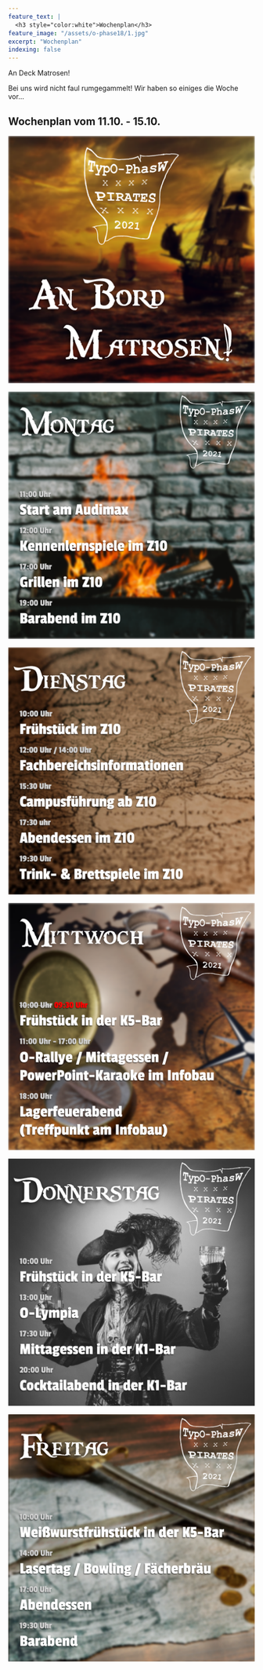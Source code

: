 ```yaml
---
feature_text: |
  <h3 style="color:white">Wochenplan</h3>
feature_image: "/assets/o-phase18/1.jpg"
excerpt: "Wochenplan"
indexing: false
---
```


An Deck Matrosen!

Bei uns wird nicht faul rumgegammelt! Wir haben so einiges die Woche vor...

## Wochenplan vom 11.10. - 15.10.

![Start](/assets/o-phase21/Start.png)

![Montag](/assets/o-phase21/Montag.png)

![Dienstag](/assets/o-phase21/Dienstag.png)

![Mittwoch](/assets/o-phase21/Mittwoch-v2.png)

![Donnerstag](/assets/o-phase21/Donnerstag.png)

![Freitag](/assets/o-phase21/Freitag.png)
